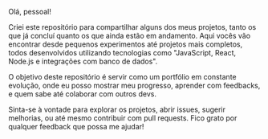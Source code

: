 Olá, pessoal!

Criei este repositório para compartilhar alguns dos meus projetos, tanto os que já concluí quanto os que ainda estão em andamento. Aqui vocês vão encontrar desde pequenos experimentos até projetos mais completos, todos desenvolvidos utilizando tecnologias como "JavaScript, React, Node.js e integrações com banco de dados".

O objetivo deste repositório é servir como um portfólio em constante evolução, onde eu posso mostrar meu progresso, aprender com feedbacks, e quem sabe até colaborar com outros devs.

Sinta-se à vontade para explorar os projetos, abrir issues, sugerir melhorias, ou até mesmo contribuir com pull requests. Fico grato por qualquer feedback que possa me ajudar!
